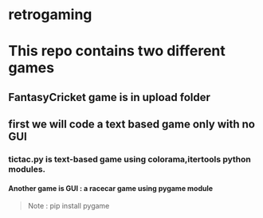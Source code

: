 # retrogaming

# This repo contains two different games

## FantasyCricket game is in upload folder
## first we will code a text based game only  with no GUI

### tictac.py is text-based game using colorama,itertools python modules.




#### Another game is GUI : a racecar game using pygame module 
> Note : pip install pygame 


